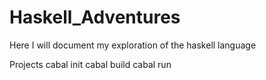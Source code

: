 # Haskell_Adventures
Here I will document my exploration of the haskell language

Projects
cabal init
cabal build
cabal run
